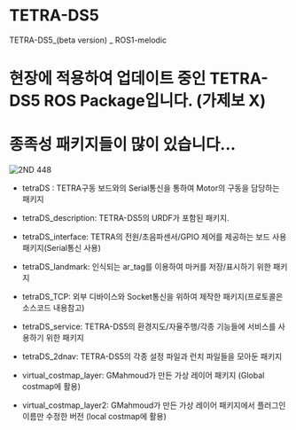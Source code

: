 # TETRA-DS5
TETRA-DS5_(beta version) _ ROS1-melodic
# 현장에 적용하여 업데이트 중인 TETRA-DS5 ROS Package입니다. (가제보 X)
# 종족성 패키지들이 많이 있습니다...

![2ND 448](https://github.com/wookbin/TETRA-DS5/assets/58063370/ec097f8e-8ed6-4cc5-a851-9ff7c611c660)

- tetraDS : TETRA구동 보드와의 Serial통신을 통하여 Motor의 구동을 담당하는 패키지
- tetraDS_description: TETRA-DS5의 URDF가 포함된 패키지.
- tetraDS_interface: TETRA의 전원/초음파센서/GPIO 제어를 제공하는 보드 사용 패키지(Serial통신 사용)
- tetraDS_landmark: 인식되는 ar_tag를 이용하여 마커를 저장/표시하기 위한 패키지 
- tetraDS_TCP: 외부 디바이스와 Socket통신을 위하여 제작한 패키지(프로토콜은 소스코드 내용참고)
- tetraDS_service: TETRA-DS5의 환경지도/자율주행/각종 기능들에 서비스를 사용하기 위한 패키지
- tetraDS_2dnav: TETRA-DS5의 각종 설정 파일과 런치 파일들을 모아둔 패키지

- virtual_costmap_layer: GMahmoud가 만든 가상 레이어 패키지 (Global costmap에 활용)
- virtual_costmap_layer2: GMahmoud가 만든 가상 레이어 패키지에서 플러그인 이름만 수정한 버전 (local costmap에 활용)

